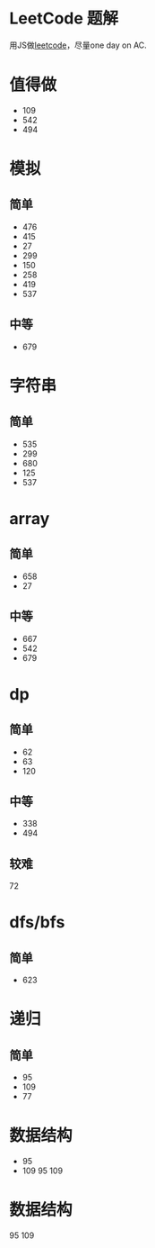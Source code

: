 # LeetCode 题解

用JS做[leetcode](https://leetcode.com)，尽量one day on AC.

# 值得做
* 109
* 542
* 494



# 模拟 
## 简单
* 476
* 415
* 27
* 299
* 150
* 258
* 419
* 537

## 中等
* 679


# 字符串
## 简单
* 535 
* 299
* 680
* 125
* 537



# array
## 简单

* 658
* 27

## 中等

* 667
* 542
* 679

# dp
## 简单

* 62
* 63
* 120

## 中等

* 338
* 494

## 较难
72

# dfs/bfs
## 简单
* 623

# 递归

## 简单
* 95
* 109
* 77

# 数据结构
* 95
* 109
95
109

# 数据结构
95
109
